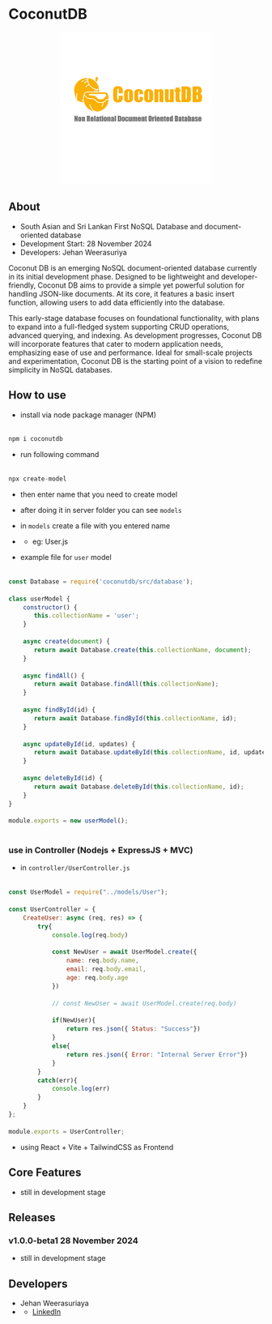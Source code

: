 # CoconutDB

<p align="center">
  <img src="./assest/CoconutDBnobg.png" alt="Alt text" height="300">
</p>


## About

- South Asian and Sri Lankan First NoSQL Database and document-oriented database
- Development Start: 28 November 2024
- Developers: Jehan Weerasuriya


Coconut DB is an emerging NoSQL document-oriented database currently in its initial development phase. Designed to be lightweight and developer-friendly, Coconut DB aims to provide a simple yet powerful solution for handling JSON-like documents. At its core, it features a basic insert function, allowing users to add data efficiently into the database.

This early-stage database focuses on foundational functionality, with plans to expand into a full-fledged system supporting CRUD operations, advanced querying, and indexing. As development progresses, Coconut DB will incorporate features that cater to modern application needs, emphasizing ease of use and performance. Ideal for small-scale projects and experimentation, Coconut DB is the starting point of a vision to redefine simplicity in NoSQL databases.

## How to use

- install via node package manager (NPM)

```js

npm i coconutdb

```

- run following command

```js

npx create-model

```

- then enter name that you need to create model

- after doing it in server folder you can see `models` 
- in `models` create a file with you entered name 
- - eg: User.js

- example file for `user` model

```js

const Database = require('coconutdb/src/database'); 
    
class userModel {
    constructor() {
       this.collectionName = 'user';
    }
    
    async create(document) {
       return await Database.create(this.collectionName, document);
    }
    
    async findAll() {
       return await Database.findAll(this.collectionName);
    }
    
    async findById(id) {
       return await Database.findById(this.collectionName, id);
    }
    
    async updateById(id, updates) {
       return await Database.updateById(this.collectionName, id, updates);
    }
    
    async deleteById(id) {
       return await Database.deleteById(this.collectionName, id);
    }
}
    
module.exports = new userModel();
    
```

### use in Controller (Nodejs + ExpressJS + MVC)

- in `controller/UserController.js`

```js

const UserModel = require("../models/User");

const UserController = {
    CreateUser: async (req, res) => {
        try{
            console.log(req.body)

            const NewUser = await UserModel.create({
                name: req.body.name,
                email: req.body.email,
                age: req.body.age
            })

            // const NewUser = await UserModel.create(req.body)

            if(NewUser){
                return res.json({ Status: "Success"})
            }
            else{
                return res.json({ Error: "Internal Server Error"})
            }
        }
        catch(err){
            console.log(err)
        }
    }
};

module.exports = UserController;


```
- using React + Vite + TailwindCSS as Frontend


## Core Features

- still in development stage

## Releases

### v1.0.0-beta1 28 November 2024

- still in development stage

## Developers

- Jehan Weerasuriaya
- - [LinkedIn](https://www.linkedin.com/in/jehanweerasuriya/)

